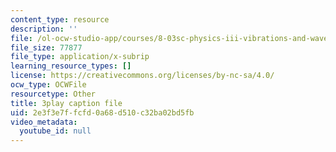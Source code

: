 ```yaml
---
content_type: resource
description: ''
file: /ol-ocw-studio-app/courses/8-03sc-physics-iii-vibrations-and-waves-fall-2016/2e3f3e7ffcfd0a68d510c32ba02bd5fb_J1uHGy1tRmM.srt
file_size: 77877
file_type: application/x-subrip
learning_resource_types: []
license: https://creativecommons.org/licenses/by-nc-sa/4.0/
ocw_type: OCWFile
resourcetype: Other
title: 3play caption file
uid: 2e3f3e7f-fcfd-0a68-d510-c32ba02bd5fb
video_metadata:
  youtube_id: null
---
```

